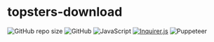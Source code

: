 # topsters-download

![GitHub repo size](https://img.shields.io/github/repo-size/renatocfrancisco/topsters-download)
![GitHub](https://img.shields.io/github/license/renatocfrancisco/topsters-download)
![JavaScript](https://img.shields.io/badge/Javascript-%23323330.svg?flat&logo=javascript&logoColor=%23F7DF1E)
[![Inquirer.js](https://img.shields.io/badge/Inquirer.js-%23323330.svg?flat&logo=javascript&logoColor=%23F7DF1E)](https://github.com/SBoudrias/Inquirer.js)
![Puppeteer](https://img.shields.io/badge/Puppeteer-40B5A4?style=flat&logo=Puppeteer&logoColor=white)
